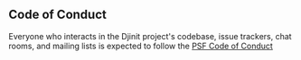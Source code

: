 ## Code of Conduct

Everyone who interacts in the Djinit project's codebase, issue trackers, chat rooms, and mailing lists is expected to follow the [PSF Code of Conduct](https://www.python.org/psf/conduct/)
